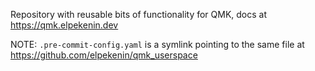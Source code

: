 Repository with reusable bits of functionality for QMK, docs at https://qmk.elpekenin.dev

NOTE: `.pre-commit-config.yaml` is a symlink pointing to the same file at https://github.com/elpekenin/qmk_userspace
